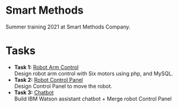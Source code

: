 # Smart Methods
Summer training 2021 at Smart Methods Company. 

# Tasks
* **Task 1:** [Robot Arm Control](https://github.com/ITReema/Smart-Methods/tree/main/Robot%20Arm%20Control)</br>
Design robot arm control with Six motors using php, and MySQL.
* **Task 2:** [Robot Control Panel](https://github.com/ITReema/Smart-Methods/tree/main/Robot%20Control%20Panel)</br>
Design Control Panel to move the robot.
* **Task 3:** [Chatbot](https://github.com/ITReema/Smart-Methods/tree/main/Chatbot)</br>
Build IBM Watson assistant chatbot + Merge robot Control Panel
